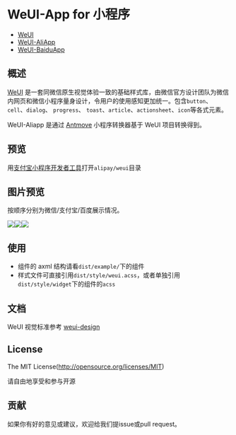 # WeUI-App for 小程序

* [WeUI](./wx)
* [WeUI-AliApp](./alipay)
* [WeUI-BaiduApp](./baidu)

## 概述

[WeUI](https://github.com/weui/weui) 是一套同微信原生视觉体验一致的基础样式库，由微信官方设计团队为微信内网页和微信小程序量身设计，令用户的使用感知更加统一。包含`button`、`cell`、`dialog`、 `progress`、 `toast`、`article`、`actionsheet`、`icon`等各式元素。

WeUI-Aliapp 是通过 [Antmove](https://ant-move.github.io/website/)  小程序转换器基于 WeUI 项目转换得到。

## 预览
用[支付宝小程序开发者工具](https://docs.alipay.com/mini/ide/download)打开`alipay/weui`目录

## 图片预览

按顺序分别为微信/支付宝/百度展示情况。

<img style='200px' src='https://cache.amap.com/ecology/tool/antmove/web/assets/qr/wx.png'><img style='200px' src='https://cache.amap.com/ecology/tool/antmove/web/assets/qr/ali.png'><img style='200px' src='https://cache.amap.com/ecology/tool/antmove/web/assets/qr/bd.png'>

## 使用

- 组件的 axml 结构请看`dist/example/`下的组件
- 样式文件可直接引用`dist/style/weui.acss`，或者单独引用`dist/style/widget`下的组件的`acss`


## 文档

WeUI 视觉标准参考 [weui-design](https://github.com/weui/weui-design)


## License
The MIT License(http://opensource.org/licenses/MIT)

请自由地享受和参与开源


## 贡献

如果你有好的意见或建议，欢迎给我们提issue或pull request。
